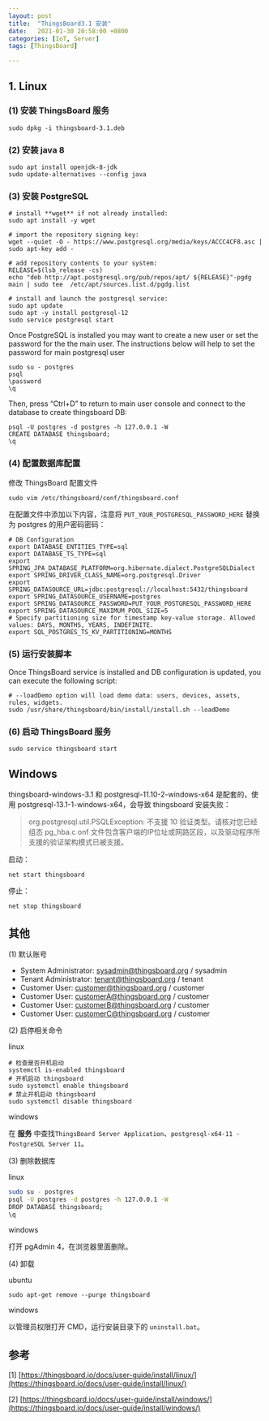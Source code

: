 ```yaml
---
layout: post
title:  "ThingsBoard3.1 安装"
date:   2021-01-30 20:58:00 +0800
categories: [IoT, Server]
tags: [ThingsBoard]

---
```


## 1. Linux

### (1) 安装 ThingsBoard 服务

```shell
sudo dpkg -i thingsboard-3.1.deb
```

### (2) 安装 java 8

```shell
sudo apt install openjdk-8-jdk
sudo update-alternatives --config java
```

### (3) 安装 PostgreSQL

```shell
# install **wget** if not already installed:
sudo apt install -y wget

# import the repository signing key:
wget --quiet -O - https://www.postgresql.org/media/keys/ACCC4CF8.asc | sudo apt-key add -

# add repository contents to your system:
RELEASE=$(lsb_release -cs)
echo "deb http://apt.postgresql.org/pub/repos/apt/ ${RELEASE}"-pgdg main | sudo tee  /etc/apt/sources.list.d/pgdg.list

# install and launch the postgresql service:
sudo apt update
sudo apt -y install postgresql-12
sudo service postgresql start
```

Once PostgreSQL is installed you may want to create a new user or set the password for the the main user.  The instructions below will help to set the password for main postgresql user

```shell
sudo su - postgres
psql
\password
\q
```

Then, press “Ctrl+D” to return to main user console and connect to the database to create thingsboard DB:

```shell
psql -U postgres -d postgres -h 127.0.0.1 -W
CREATE DATABASE thingsboard;
\q
```

### (4) 配置数据库配置

修改 ThingsBoard 配置文件

```shell
sudo vim /etc/thingsboard/conf/thingsboard.conf
```

在配置文件中添加以下内容，注意将 `PUT_YOUR_POSTGRESQL_PASSWORD_HERE` 替换为 postgres 的用户密码密码：

```shell
# DB Configuration 
export DATABASE_ENTITIES_TYPE=sql
export DATABASE_TS_TYPE=sql
export SPRING_JPA_DATABASE_PLATFORM=org.hibernate.dialect.PostgreSQLDialect
export SPRING_DRIVER_CLASS_NAME=org.postgresql.Driver
export SPRING_DATASOURCE_URL=jdbc:postgresql://localhost:5432/thingsboard
export SPRING_DATASOURCE_USERNAME=postgres
export SPRING_DATASOURCE_PASSWORD=PUT_YOUR_POSTGRESQL_PASSWORD_HERE
export SPRING_DATASOURCE_MAXIMUM_POOL_SIZE=5
# Specify partitioning size for timestamp key-value storage. Allowed values: DAYS, MONTHS, YEARS, INDEFINITE.
export SQL_POSTGRES_TS_KV_PARTITIONING=MONTHS
```

### (5) 运行安装脚本

Once ThingsBoard service is installed and DB configuration is updated, you can execute the following script:

```
# --loadDemo option will load demo data: users, devices, assets, rules, widgets.
sudo /usr/share/thingsboard/bin/install/install.sh --loadDemo
```

### (6) 启动 ThingsBoard 服务

```shell
sudo service thingsboard start
```

## Windows

thingsboard-windows-3.1 和 postgresql-11.10-2-windows-x64 是配套的，使用 postgresql-13.1-1-windows-x64，会导致 thingsboard 安装失败：

> org.postgresql.util.PSQLException: 不支援 10 验证类型。请核对您已经组态 pg_hba.c
> onf 文件包含客户端的IP位址或网路区段，以及驱动程序所支援的验证架构模式已被支援。

启动：

```
net start thingsboard
```

停止：

```
net stop thingsboard
```

## 其他

(1) 默认账号

- System Administrator: sysadmin@thingsboard.org / sysadmin
- Tenant Administrator: tenant@thingsboard.org / tenant
- Customer User: customer@thingsboard.org / customer
- Customer User: customerA@thingsboard.org / customer
- Customer User: customerB@thingsboard.org / customer
- Customer User: customerC@thingsboard.org / customer

(2) 启停相关命令

linux

```shell
# 检查是否开机启动
systemctl is-enabled thingsboard
# 开机启动 thingsboard
sudo systemctl enable thingsboard
# 禁止开机启动 thingsboard
sudo systemctl disable thingsboard
```

windows

在 **服务** 中查找`ThingsBoard Server Application`、`postgresql-x64-11 - PostgreSQL Server 11`。

(3) 删除数据库

linux

```bash
sudo su - postgres
psql -U postgres -d postgres -h 127.0.0.1 -W
DROP DATABASE thingsboard;
\q
```

windows

打开 pgAdmin 4，在浏览器里面删除。

(4) 卸载

ubuntu

```shell
sudo apt-get remove --purge thingsboard
```

windows

以管理员权限打开 CMD，运行安装目录下的 `uninstall.bat`。

## 参考

[1] [https://thingsboard.io/docs/user-guide/install/linux/](https://thingsboard.io/docs/user-guide/install/linux/)

[2] [https://thingsboard.io/docs/user-guide/install/windows/](https://thingsboard.io/docs/user-guide/install/windows/)